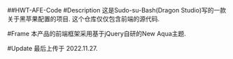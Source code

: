 ##HWT-AFE-Code
#Description
这是Sudo-su-Bash(Dragon Studio)写的一款关于黑苹果配置的项目. 这个仓库仅仅包含前端的源代码.

#Frame
本产品的前端框架采用基于jQuery自研的New Aqua主题.

#Update
最后上传于 2022.11.27.